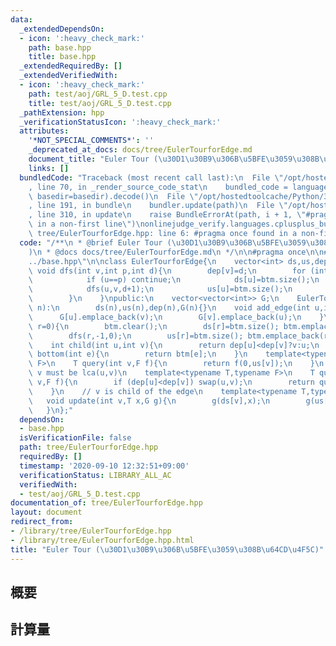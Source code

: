 ```yaml
---
data:
  _extendedDependsOn:
  - icon: ':heavy_check_mark:'
    path: base.hpp
    title: base.hpp
  _extendedRequiredBy: []
  _extendedVerifiedWith:
  - icon: ':heavy_check_mark:'
    path: test/aoj/GRL_5_D.test.cpp
    title: test/aoj/GRL_5_D.test.cpp
  _pathExtension: hpp
  _verificationStatusIcon: ':heavy_check_mark:'
  attributes:
    '*NOT_SPECIAL_COMMENTS*': ''
    _deprecated_at_docs: docs/tree/EulerTourforEdge.md
    document_title: "Euler Tour (\u30D1\u30B9\u306B\u5BFE\u3059\u308B\u64CD\u4F5C)"
    links: []
  bundledCode: "Traceback (most recent call last):\n  File \"/opt/hostedtoolcache/Python/3.8.5/x64/lib/python3.8/site-packages/onlinejudge_verify/documentation/build.py\"\
    , line 70, in _render_source_code_stat\n    bundled_code = language.bundle(stat.path,\
    \ basedir=basedir).decode()\n  File \"/opt/hostedtoolcache/Python/3.8.5/x64/lib/python3.8/site-packages/onlinejudge_verify/languages/cplusplus.py\"\
    , line 191, in bundle\n    bundler.update(path)\n  File \"/opt/hostedtoolcache/Python/3.8.5/x64/lib/python3.8/site-packages/onlinejudge_verify/languages/cplusplus_bundle.py\"\
    , line 310, in update\n    raise BundleErrorAt(path, i + 1, \"#pragma once found\
    \ in a non-first line\")\nonlinejudge_verify.languages.cplusplus_bundle.BundleErrorAt:\
    \ tree/EulerTourforEdge.hpp: line 6: #pragma once found in a non-first line\n"
  code: "/**\n * @brief Euler Tour (\u30D1\u30B9\u306B\u5BFE\u3059\u308B\u64CD\u4F5C\
    )\n * @docs docs/tree/EulerTourforEdge.md\n */\n\n#pragma once\n\n#include \"\
    ../base.hpp\"\n\nclass EulerTourforEdge{\n    vector<int> ds,us,dep,btm;\n   \
    \ void dfs(int v,int p,int d){\n        dep[v]=d;\n        for (int u:G[v]){\n\
    \            if (u==p) continue;\n            ds[u]=btm.size();\n            btm.emplace_back(u);\n\
    \            dfs(u,v,d+1);\n            us[u]=btm.size();\n            btm.emplace_back(u);\n\
    \        }\n    }\npublic:\n    vector<vector<int>> G;\n    EulerTourforEdge(int\
    \ n):\n        ds(n),us(n),dep(n),G(n){}\n    void add_edge(int u,int v){\n  \
    \      G[u].emplace_back(v);\n        G[v].emplace_back(u);\n    }\n    void build(int\
    \ r=0){\n        btm.clear();\n        ds[r]=btm.size(); btm.emplace_back(r);\n\
    \        dfs(r,-1,0);\n        us[r]=btm.size(); btm.emplace_back(r);\n    }\n\
    \    int child(int u,int v){\n        return dep[u]<dep[v]?v:u;\n    }\n    int\
    \ bottom(int e){\n        return btm[e];\n    }\n    template<typename T,typename\
    \ F>\n    T query(int v,F f){\n        return f(0,us[v]);\n    }\n    // u or\
    \ v must be lca(u,v)\n    template<typename T,typename F>\n    T query(int u,int\
    \ v,F f){\n        if (dep[u]<dep[v]) swap(u,v);\n        return query<T>(u,f)-query<T>(v,f);\n\
    \    }\n    // v is child of the edge\n    template<typename T,typename G>\n \
    \   void update(int v,T x,G g){\n        g(ds[v],x);\n        g(us[v],-x);\n \
    \   }\n};"
  dependsOn:
  - base.hpp
  isVerificationFile: false
  path: tree/EulerTourforEdge.hpp
  requiredBy: []
  timestamp: '2020-09-10 12:32:51+09:00'
  verificationStatus: LIBRARY_ALL_AC
  verifiedWith:
  - test/aoj/GRL_5_D.test.cpp
documentation_of: tree/EulerTourforEdge.hpp
layout: document
redirect_from:
- /library/tree/EulerTourforEdge.hpp
- /library/tree/EulerTourforEdge.hpp.html
title: "Euler Tour (\u30D1\u30B9\u306B\u5BFE\u3059\u308B\u64CD\u4F5C)"
---
```

## 概要

## 計算量